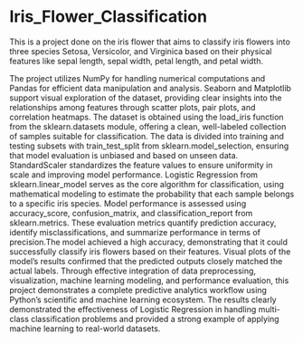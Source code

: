 # Iris_Flower_Classification
This is a project done on the iris flower that aims to classify iris flowers into three species Setosa, Versicolor, and Virginica based on their physical features like sepal length, sepal width, petal length, and petal width.


The project utilizes NumPy for handling numerical computations and Pandas for efficient data manipulation and analysis. Seaborn and Matplotlib support visual exploration of the dataset, providing clear insights into the relationships among features through scatter plots, pair plots, and correlation heatmaps. The dataset is obtained using the load_iris function from the sklearn.datasets module, offering a clean, well-labeled collection of samples suitable for classification.
The data is divided into training and testing subsets with train_test_split from sklearn.model_selection, ensuring that model evaluation is unbiased and based on unseen data. StandardScaler standardizes the feature values to ensure uniformity in scale and improving model performance.
Logistic Regression from sklearn.linear_model serves as the core algorithm for classification, using mathematical modeling to estimate the probability that each sample belongs to a specific iris species.
Model performance is assessed using accuracy_score, confusion_matrix, and classification_report from sklearn.metrics. These evaluation metrics quantify prediction accuracy, identify misclassifications, and summarize performance in terms of precision.The model achieved a high accuracy, demonstrating that it could successfully classify iris flowers based on their features. Visual plots of the model’s results confirmed that the predicted outputs closely matched the actual labels.
Through effective integration of data preprocessing, visualization, machine learning modeling, and performance evaluation, this project demonstrates a complete predictive analytics workflow using Python’s scientific and machine learning ecosystem.
The results clearly demonstrated the effectiveness of Logistic Regression in handling multi-class classification problems and provided a strong example of applying machine learning to real-world datasets.

